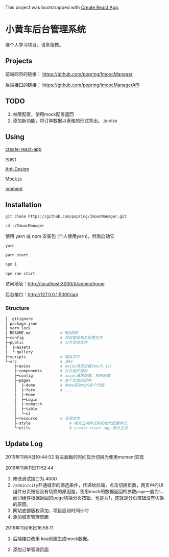 This project was bootstrapped with [Create React App](https://github.com/facebook/create-react-app).

# 小黄车后台管理系统

继个人学习项目，请多指教。

## Projects

前端网页的链接： https://github.com/popring/ImoocManager 

后端接口的链接： https://github.com/popring/imoocManagerAPI 

## TODO
1. 权限配置，使用mock配置返回
3. 添加新功能，将订单数据以表格的形式导出。 js-xlsx
## Using

[create-react-app](https://www.npmjs.com/package/create-react-app)

[react](https://zh-hans.reactjs.org/)

[Ant-Design](https://ant.design/)

[Mock.js](http://mockjs.com/)

[moment](https://momentjs.com/)

## Installation

```bash
git clone https://github.com/popring/ImoocManager.git

cd ./ImoocManager
```

使用 yarn 或 npm 安装包 (个人使用yarn)，然后启动它

```bash
yarn

yarn start
```

```bash
npm i

npm run start
```

访问地址：[http://localhost:3000/#/admin/home](http://localhost:3000/#/admin/home)

后台接口：http://127.0.0.1:5000/api

### Structure

```bash
│ .gitignore
│ package.json
│ yarn.lock				
│ README.md				# README
├─config				# 项目整体相关配置文件
├─public				# 公共资源文件
│  ├─assets
│  └─gallery
├─scripts				# 脚本文件
└─src					# 源码
    ├─axios				# axios请求拦截(mock.js)
    ├─components		# 公共组件部分
    ├─config			# axios请求配置，权限配置
    ├─pages				# 各个页面的组件
    │  ├─demo			# demo菜单内的各个页面
    │  ├─form			# ...
    │  ├─Home
    │  ├─Login
    │  ├─nomatch
    │  ├─table
    │  └─ui
    ├─resource			# 资源文件
    ├─style					# 相关公共样式和初始化配置样式
    └─utils					# create-react-app 默认生成
```


##  Update Log 
2019年11月4日10:44:02
将主面板的时间显示切换为使用moment实现



2019年11月11日11:52:44

1. 修改调试接口为 4000
2.  `/admin/city`开通城市的筛选条件，传递给后端，点击切换页数，网页中的UI组件分页按钮没有切换的原因是，使用mock的数据返回的参数`page`一直为`1`，而UI组件根据返回的page切换分页按钮，也是为1，这就是分页按钮没有切换的原因。
3. 网站底部版权添加，项目启动时间计时
4. 添加城市管理页面



2019年11月16日16:56:11

1. 后端接口改用 koa创建生成mock数据。

2. 添加订单管理页面